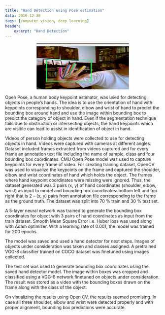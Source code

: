 ```yaml
---
title: "Hand Detection using Pose estimation"
data: 2019-12-30
tags: [computer vision, deep learning]
header:
    excerpt: "Hand Detection"
---
```


<p class="aligncenter">
    <img src="/images/hand.png" width="300" height="150"/>
</p>

<style>
.aligncenter {
    text-align: center;
}
</style>

Open Pose, a human body keypoint estimator, was used for detecting objects in people’s hands. 
The idea is to use the orientation of hand with keypoints corresponding to shoulder, elbow and wrist of hand to predict the bounding box around hand and use the image within bounding box to predict the category of object in hand. Even if the segmentation technique fails due to obstruction or intersecting objects, the hand keypoints which are visible can lead to assist in identification of object in hand.

Videos of person holding objects were collected to use for detecting objects in hand. Videos were captured with cameras at different angles. Dataset included frames extracted from videos captured and for every frame an annotation text file including the name of sample,
class and four bounding box coordinates. CMU Open Pose model was used to capture keypoints for every frame of video. For creating training dataset, OpenCV was used to visualize the keypoints on the frame and captured the shoulder, elbow and wrist coordinates of hand which holds the object. The frames where hand keypoint coordinates were missing were ignored. Thus, the dataset generated was 3 pairs (x, y) of hand coordinates (shoulder, elbow, wrist) as input to model and bounding box coordinates: bottom left and top right that is 2 – (x, y) pairs from annotation file corresponding to the frame as the ground truth.
The dataset was split into 70 % train and 30 % test set.

A 5-layer neural network was trained to generate the bounding box coordinates for object with 3 pairs of hand coordinates as input from the train dataset. Smooth Mean Square Error i.e. Huber loss was used along with Adam optimizer. With a learning rate of 0.001, the model was trained for 200 epochs.

The model was saved and used a hand detector for next steps. Images of objects under consideration was taken and classes assigned. A pretrained VGG-8 classifier trained on COCO dataset was finetuned using images collected.

The test set was used to generate bounding box coordinates using the saved hand detector model. The image within boxes was cropped and classified using a VGG-8 network finetuned on
objects under consideration. The result was stored as a video with the bounding boxes drawn on the frame along with
the class of the object. 

On visualizing the results using Open CV, the results seemed promising. In case all three shoulder, elbow and wrist were detected properly and with proper alignment, bounding box predictions were accurate.

<a href="https://github.com/asbudhkar/Hand-Detector-with-Pose-Estimation">